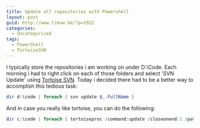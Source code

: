 ```yaml
---
title: Update all repositories with Powershell
layout: post
guid: http://www.timvw.be/?p=1922
categories:
  - Uncategorized
tags:
  - PowerShell
  - TortoiseSVN
---
```

I typically store the repositories i am working on under D:\Code. Each morning i had to right click on each of those folders and select 'SVN Update' using [Tortoise SVN](http://tortoisesvn.tigris.org/). Today i decided there had to be a better way to accomplish this tedious task:

```powershell
dir d:\code | foreach { svn update $_.FullName }
```

And in case you really like tortoise, you can do the following:

```powershell
dir c:\code | foreach { tortoiseproc /command:update /closeonend:1 /path:$($_.FullName) }
```
